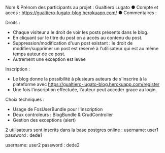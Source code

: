 Nom & Prénom des participants au projet : Gualtiero Lugato
● Compte et accès : https://gualtiero-lugato-blog.herokuapp.com/
● Commentaires : 

Droits :
- Chaque visiteur a le droit de voir les posts présents dans le blog.
- En cliquant sur le titre du post on a accés au contenu du post.
- Suppression/modification d'uun post existant : le droit de modifier/supprimer un
post est reservé à l'utilisateur qui est au même temps auteur de ce post.
- Autrement une exception est levée 

Inscription : 
- Le blog donne la possibilité à plusieurs auteurs de s'inscrire à la plateforme
avec https://gualtiero-lugato-blog.herokuapp.com/register
- Une fois l'inscription effectuée, l'auteur peut acceder grace au login.


Choix techniques :
- Usage de FosUserBundle pour l'inscription
- Deux controleurs : BlogBundle & CrudController
- Gestion des exceptions (alert)

2 utilisateurs sont inscrits dans la base postgres online :
username: user1 
password : dede1

username: user2
password : dede2